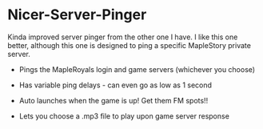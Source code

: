 # Nicer-Server-Pinger
Kinda improved server pinger from the other one I have. I like this one better, although this one is designed to ping a specific MapleStory private server.

- Pings the MapleRoyals login and game servers (whichever you choose)

- Has variable ping delays - can even go as low as 1 second

- Auto launches when the game is up! Get them FM spots!!

- Lets you choose a .mp3 file to play upon game server response

